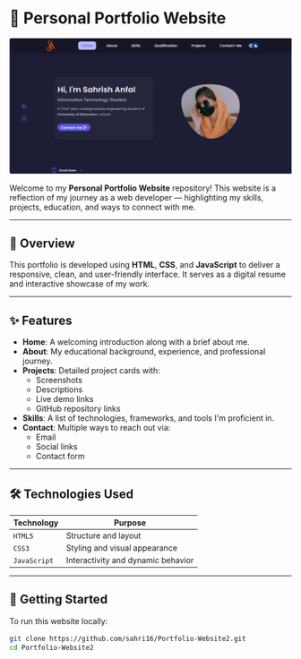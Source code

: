 # 💼 Personal Portfolio Website

<p align="center">
  <img src="https://raw.githubusercontent.com/sahri16/Portfolio-Website2/main/assets/img/portfolio-site-2.png" alt="Portfolio Screenshot" width="700"/>
</p>

Welcome to my **Personal Portfolio Website** repository! This website is a reflection of my journey as a web developer — highlighting my skills, projects, education, and ways to connect with me.

---

## 📌 Overview

This portfolio is developed using **HTML**, **CSS**, and **JavaScript** to deliver a responsive, clean, and user-friendly interface. It serves as a digital resume and interactive showcase of my work.

---

## ✨ Features

- **Home**: A welcoming introduction along with a brief about me.
- **About**: My educational background, experience, and professional journey.
- **Projects**: Detailed project cards with:
  - Screenshots  
  - Descriptions  
  - Live demo links  
  - GitHub repository links  
- **Skills**: A list of technologies, frameworks, and tools I'm proficient in.
- **Contact**: Multiple ways to reach out via:
  - Email  
  - Social links  
  - Contact form  

---

## 🛠️ Technologies Used

| Technology   | Purpose                            |
|--------------|------------------------------------|
| `HTML5`      | Structure and layout               |
| `CSS3`       | Styling and visual appearance      |
| `JavaScript` | Interactivity and dynamic behavior |

---

## 🚀 Getting Started

To run this website locally:

```bash
git clone https://github.com/sahri16/Portfolio-Website2.git
cd Portfolio-Website2
